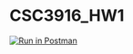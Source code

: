 # CSC3916_HW1
[![Run in Postman](https://run.pstmn.io/button.svg)](https://god.postman.co/run-collection/1f132cb4125296d7e56f)
